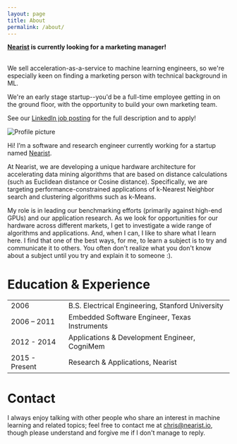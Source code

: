 ```yaml
---
layout: page
title: About
permalink: /about/
---
```


<div class="message">
<strong><a href="http://www.nearist.io">Nearist</a> is currently looking for a marketing manager!</strong><br/><br/>
 
We sell acceleration-as-a-service to machine learning engineers, so we're especially keen on finding a marketing person with technical background in ML. 

We're an early stage startup--you'd be a full-time employee getting in on the ground floor, with the opportunity to build your own marketing team. 

See our <a href="https://www.linkedin.com/jobs/cap/view/516658433/">LinkedIn job posting</a> for the full description and to apply!
</div>

![Profile picture][profile_pic]

Hi! I’m a software and research engineer currently working for a startup named [Nearist](http://www.nearist.io). 

At Nearist, we are developing a unique hardware architecture for accelerating data mining algorithms that are based on distance calculations (such as Euclidean distance or Cosine distance). Specifically, we are targeting performance-constrained applications of k-Nearest Neighbor search and clustering algorithms such as k-Means.

<!-- Side note: We look at applications using the L2 or Cosine distance, but our hardware actually just implements the L1 distance as an approximation. Because the L1 distance only requires subtraction and addition, we can pack a lot of our little calculator engines into a chip. -->

My role is in leading our benchmarking efforts (primarily against high-end GPUs) and our application research. As we look for opportunities for our hardware across different markets, I get to investigate a wide range of algorithms and applications. And, when I can, I like to share what I learn here. I find that one of the best ways, for me, to learn a subject is to try and communicate it to others. You often don't realize what you don't know about a subject until you try and explain it to someone :).

Education & Experience
======================

<table>
  <tr><td>2006</td><td>B.S. Electrical Engineering, Stanford University</td></tr>
  <tr><td>2006 – 2011</td><td>Embedded Software Engineer, Texas Instruments</td></tr>
  <tr><td>2012 - 2014</td><td>Applications & Development Engineer, CogniMem</td></tr>
  <tr><td>2015 - Present</td><td>Research & Applications, Nearist</td></tr>
</table>

Contact
=======

I always enjoy talking with other people who share an interest in machine learning and related topics; feel free to contact me at chris@nearist.io, though please understand and forgive me if I don't manage to reply. 

[profile_pic]: https://chrisjmccormick.files.wordpress.com/2012/12/chrisprofile_portrait_300px.jpg

